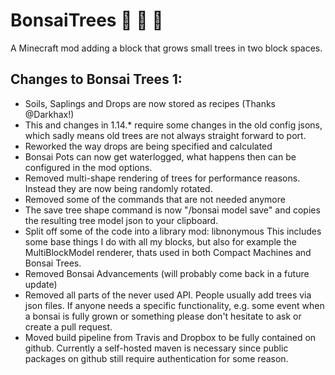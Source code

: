 # BonsaiTrees :deciduous_tree: :palm_tree: :evergreen_tree:

A Minecraft mod adding a block that grows small trees in two block spaces.

## Changes to Bonsai Trees 1:

- Soils, Saplings and Drops are now stored as recipes (Thanks @Darkhax!)
- This and changes in 1.14.* require some changes in the old config jsons,
  which sadly means old trees are not always straight forward to port.
- Reworked the way drops are being specified and calculated
- Bonsai Pots can now get waterlogged, what happens then can be configured
  in the mod options.
- Removed multi-shape rendering of trees for performance reasons.
  Instead they are now being randomly rotated.
- Removed some of the commands that are not needed anymore
- The save tree shape command is now "/bonsai model save" and copies
  the resulting tree model json to your clipboard.
- Split off some of the code into a library mod: libnonymous
  This includes some base things I do with all my blocks, but also for
  example the MultiBlockModel renderer, thats used in both Compact
  Machines and Bonsai Trees.
- Removed Bonsai Advancements (will probably come back in a future update)
- Removed all parts of the never used API. People usually add trees via
  json files. If anyone needs a specific functionality, e.g. some event
  when a bonsai is fully grown or something please don't hesitate to ask
  or create a pull request.
- Moved build pipeline from Travis and Dropbox to be fully contained on
  github. Currently a self-hosted maven is necessary since public
  packages on github still require authentication for some reason.
